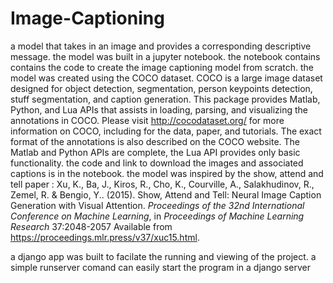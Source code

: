 # Image-Captioning
a model that takes in an image and provides a corresponding descriptive message. the model was built in a jupyter notebook. the notebook contains contains the code to create the image captioning model from scratch.
the model was created using the COCO dataset. 
COCO is a large image dataset designed for object detection, segmentation, person keypoints detection, stuff segmentation, and caption generation. This package provides Matlab, Python, and Lua APIs that assists in loading, parsing, and visualizing the annotations in COCO. Please visit http://cocodataset.org/ for more information on COCO, including for the data, paper, and tutorials. The exact format of the annotations is also described on the COCO website. The Matlab and Python APIs are complete, the Lua API provides only basic functionality.
the code and link to download the images and associated captions is in the notebook. 
the model was inspired by the show, attend and tell paper : Xu, K., Ba, J., Kiros, R., Cho, K., Courville, A., Salakhudinov, R., Zemel, R. &amp; Bengio, Y.. (2015). Show, Attend and Tell: Neural Image Caption Generation with Visual Attention. <i>Proceedings of the 32nd International Conference on Machine Learning</i>, in <i>Proceedings of Machine Learning Research</i> 37:2048-2057 Available from https://proceedings.mlr.press/v37/xuc15.html.

a django app was built to facilate the running and viewing of the project. a simple runserver comand can easily start the program in a django server

